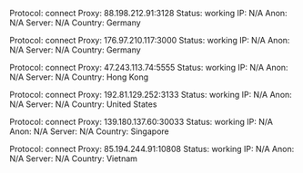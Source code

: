 Protocol: connect
Proxy: 88.198.212.91:3128
Status: working
IP: N/A
Anon: N/A
Server: N/A
Country: Germany

Protocol: connect
Proxy: 176.97.210.117:3000
Status: working
IP: N/A
Anon: N/A
Server: N/A
Country: Germany

Protocol: connect
Proxy: 47.243.113.74:5555
Status: working
IP: N/A
Anon: N/A
Server: N/A
Country: Hong Kong

Protocol: connect
Proxy: 192.81.129.252:3133
Status: working
IP: N/A
Anon: N/A
Server: N/A
Country: United States

Protocol: connect
Proxy: 139.180.137.60:30033
Status: working
IP: N/A
Anon: N/A
Server: N/A
Country: Singapore

Protocol: connect
Proxy: 85.194.244.91:10808
Status: working
IP: N/A
Anon: N/A
Server: N/A
Country: Vietnam

